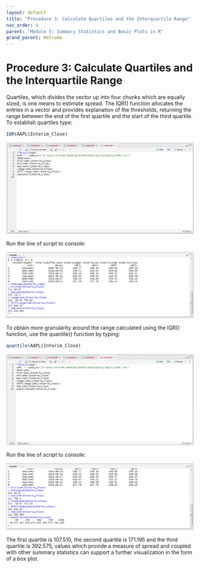 ```yaml
---
layout: default
title: "Procedure 3: Calculate Quartiles and the Interquartile Range"
nav_order: 4
parent: "Module 5: Summary Statistics and Basic Plots in R"
grand_parent: Welcome
---
```


# Procedure 3: Calculate Quartiles and the Interquartile Range

Quartiles, which divides the vector up into four chunks which are equally sized, is one means to estimate spread.  The IQR() function allocates the entries in a vector and provides explanation of the thresholds, returning the range between the end of the first quartile and the start of the third quartile.  To establish quartiles type:

``` r
IQR(AAPL$Interim_Close)
```

![img.png](img.png)

Run the line of script to console:

![img_1.png](img_1.png)

To obtain more granularity around the range calculated using the IQR() function,  use the quantile() function by typing:

``` r
quantile(AAPL$Interim_Close)
```

![img_2.png](img_2.png)

Run the line of script to console:

![img_3.png](img_3.png)

The first quartile is 107.510, the second quartile is 171.195 and the third quartile is 392.575, values which provide a measure of spread and coupled with other summary statistics can support a further visualization in the form of a box plot.